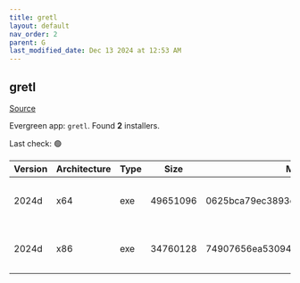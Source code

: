 ```yaml
---
title: gretl
layout: default
nav_order: 2
parent: G
last_modified_date: Dec 13 2024 at 12:53 AM
---
```


## gretl

[Source](http://gretl.sourceforge.net/)

Evergreen app: `gretl`. Found **2** installers.

Last check: 🟢

| Version | Architecture | Type | Size     | Md5                              | URI                                                                                                                                                                    |
| ------- | ------------ | ---- | -------- | -------------------------------- | ---------------------------------------------------------------------------------------------------------------------------------------------------------------------- |
| 2024d   | x64          | exe  | 49651096 | 0625bca79ec3893c2e22be4148413de2 | [https://ixpeering.dl.sourceforge.net/project/gretl/gretl/2024d/gretl-2024d-64.exe](https://ixpeering.dl.sourceforge.net/project/gretl/gretl/2024d/gretl-2024d-64.exe) |
| 2024d   | x86          | exe  | 34760128 | 74907656ea5309436687f2e825e655b4 | [https://ixpeering.dl.sourceforge.net/project/gretl/gretl/2024d/gretl-2024d-32.exe](https://ixpeering.dl.sourceforge.net/project/gretl/gretl/2024d/gretl-2024d-32.exe) |

